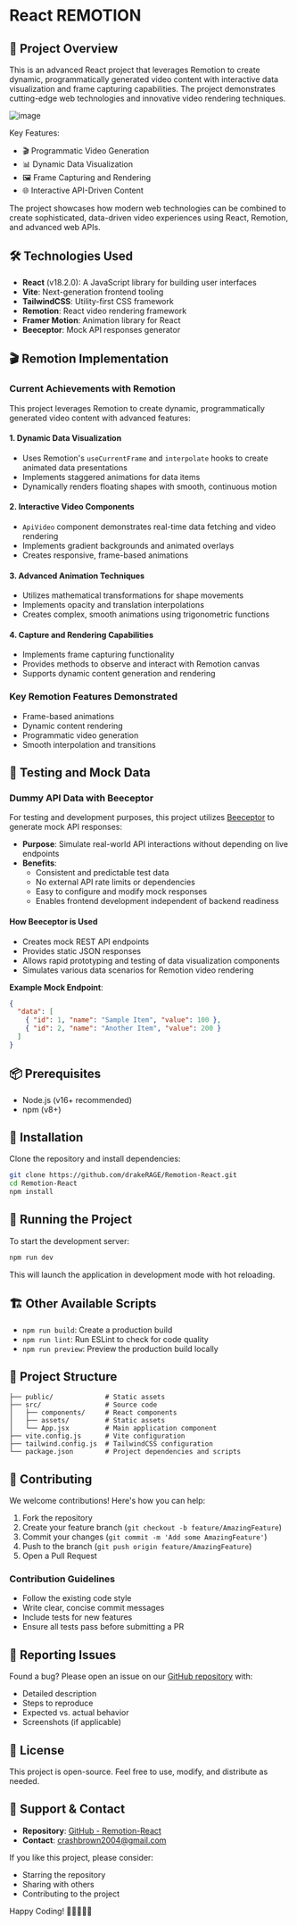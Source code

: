 # React REMOTION

## 🚀 Project Overview

This is an advanced React project that leverages Remotion to create dynamic, programmatically generated video content with interactive data visualization and frame capturing capabilities. The project demonstrates cutting-edge web technologies and innovative video rendering techniques.


![image](https://github.com/user-attachments/assets/acdf629d-e255-44fe-85c9-44bf268a700e)


Key Features:
- 🎬 Programmatic Video Generation
- 📊 Dynamic Data Visualization
- 🖼️ Frame Capturing and Rendering
- 🌐 Interactive API-Driven Content

The project showcases how modern web technologies can be combined to create sophisticated, data-driven video experiences using React, Remotion, and advanced web APIs.

## 🛠 Technologies Used

- **React** (v18.2.0): A JavaScript library for building user interfaces
- **Vite**: Next-generation frontend tooling
- **TailwindCSS**: Utility-first CSS framework
- **Remotion**: React video rendering framework
- **Framer Motion**: Animation library for React
- **Beeceptor**: Mock API responses generator

## 🎬 Remotion Implementation

### Current Achievements with Remotion

This project leverages Remotion to create dynamic, programmatically generated video content with advanced features:

#### 1. Dynamic Data Visualization
- Uses Remotion's `useCurrentFrame` and `interpolate` hooks to create animated data presentations
- Implements staggered animations for data items
- Dynamically renders floating shapes with smooth, continuous motion

#### 2. Interactive Video Components
- `ApiVideo` component demonstrates real-time data fetching and video rendering
- Implements gradient backgrounds and animated overlays
- Creates responsive, frame-based animations

#### 3. Advanced Animation Techniques
- Utilizes mathematical transformations for shape movements
- Implements opacity and translation interpolations
- Creates complex, smooth animations using trigonometric functions

#### 4. Capture and Rendering Capabilities
- Implements frame capturing functionality
- Provides methods to observe and interact with Remotion canvas
- Supports dynamic content generation and rendering

### Key Remotion Features Demonstrated
- Frame-based animations
- Dynamic content rendering
- Programmatic video generation
- Smooth interpolation and transitions

## 🧪 Testing and Mock Data

### Dummy API Data with Beeceptor

For testing and development purposes, this project utilizes [Beeceptor](https://beeceptor.com/) to generate mock API responses:

- **Purpose**: Simulate real-world API interactions without depending on live endpoints
- **Benefits**:
  - Consistent and predictable test data
  - No external API rate limits or dependencies
  - Easy to configure and modify mock responses
  - Enables frontend development independent of backend readiness

#### How Beeceptor is Used
- Creates mock REST API endpoints
- Provides static JSON responses
- Allows rapid prototyping and testing of data visualization components
- Simulates various data scenarios for Remotion video rendering

**Example Mock Endpoint**:
```json
{
  "data": [
    { "id": 1, "name": "Sample Item", "value": 100 },
    { "id": 2, "name": "Another Item", "value": 200 }
  ]
}
```

## 📦 Prerequisites

- Node.js (v16+ recommended)
- npm (v8+)

## 🔧 Installation

Clone the repository and install dependencies:

```bash
git clone https://github.com/drakeRAGE/Remotion-React.git
cd Remotion-React
npm install
```

## 🚀 Running the Project

To start the development server:

```bash
npm run dev
```

This will launch the application in development mode with hot reloading.

## 🏗 Other Available Scripts

- `npm run build`: Create a production build
- `npm run lint`: Run ESLint to check for code quality
- `npm run preview`: Preview the production build locally

## 🎨 Project Structure

```
├── public/             # Static assets
├── src/                # Source code
│   ├── components/     # React components
│   ├── assets/         # Static assets
│   └── App.jsx         # Main application component
├── vite.config.js      # Vite configuration
├── tailwind.config.js  # TailwindCSS configuration
└── package.json        # Project dependencies and scripts
```

## 🤝 Contributing

We welcome contributions! Here's how you can help:

1. Fork the repository
2. Create your feature branch (`git checkout -b feature/AmazingFeature`)
3. Commit your changes (`git commit -m 'Add some AmazingFeature'`)
4. Push to the branch (`git push origin feature/AmazingFeature`)
5. Open a Pull Request

### Contribution Guidelines

- Follow the existing code style
- Write clear, concise commit messages
- Include tests for new features
- Ensure all tests pass before submitting a PR

## 🐛 Reporting Issues

Found a bug? Please open an issue on our [GitHub repository](https://github.com/drakeRAGE/Remotion-React/issues) with:
- Detailed description
- Steps to reproduce
- Expected vs. actual behavior
- Screenshots (if applicable)

## 📜 License

This project is open-source. Feel free to use, modify, and distribute as needed.

## 🌟 Support & Contact

- **Repository**: [GitHub - Remotion-React](https://github.com/drakeRAGE/Remotion-React)
- **Contact**: crashbrown2004@gmail.com

If you like this project, please consider:
- Starring the repository
- Sharing with others
- Contributing to the project

Happy Coding! 🚀👨‍💻👩‍💻
